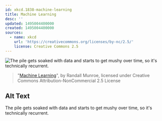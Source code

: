 ```yaml
---
id: xkcd.1838-machine-learning
title: Machine Learning
desc: ''
updated: 1495004400000
created: 1495004400000
sources:
  - name: xkcd
    url: 'https://creativecommons.org/licenses/by-nc/2.5/'
    license: Creative Commons 2.5
---
```

![The pile gets soaked with data and starts to get mushy over time, so it's technically recurrent.](https://imgs.xkcd.com/comics/machine_learning.png)
> "[Machine Learning](https://xkcd.com/1838/)", by Randall Munroe, licensed under Creative Commons Attribution-NonCommercial 2.5 License

## Alt Text
The pile gets soaked with data and starts to get mushy over time, so it's technically recurrent.
